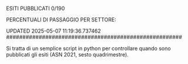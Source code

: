 ESITI PUBBLICATI 0/190 

PERCENTUALI DI PASSAGGIO PER SETTORE:

UPDATED 2025-05-07 11:19:36.737462
###################################################### 

Si tratta di un semplice script in python per controllare quando sono pubblicati gli esiti (ASN 2021, sesto quadrimestre).

